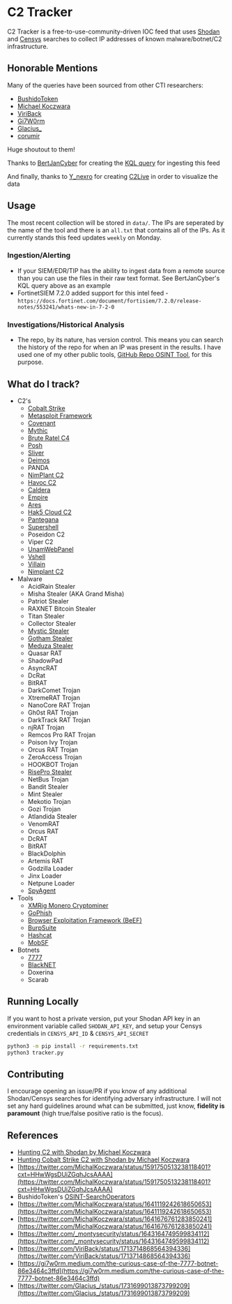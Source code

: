 # C2 Tracker

C2 Tracker is a free-to-use-community-driven IOC feed that uses [Shodan](https://www.shodan.io/) and [Censys](https://search.censys.io/) searches to collect IP addresses of known malware/botnet/C2 infrastructure.

## Honorable Mentions

Many of the queries have been sourced from other CTI researchers:

- [BushidoToken](https://twitter.com/BushidoToken)
- [Michael Koczwara](https://twitter.com/MichalKoczwara)
- [ViriBack](https://twitter.com/ViriBack)
- [Gi7W0rm](https://twitter.com/Gi7w0rm)
- [Glacius_](https://twitter.com/Glacius_)
- [corumir](https://github.com/corumir)

Huge shoutout to them!

Thanks to [BertJanCyber](https://twitter.com/BertJanCyber) for creating the [KQL query](https://github.com/Bert-JanP/Hunting-Queries-Detection-Rules/blob/main/Threat%20Hunting/TI%20Feed%20-%20MontySecurity%20C2%20Tracker%20All%20IPs.md) for ingesting this feed

And finally, thanks to [Y_nexro](https://twitter.com/Y_NeXRo) for creating [C2Live](https://github.com/YoNixNeXRo/C2Live) in order to visualize the data

## Usage

The most recent collection will be stored in `data/`. The IPs are seperated by the name of the tool and there is an `all.txt` that contains all of the IPs. As it currently stands this feed updates `weekly` on Monday.

### Ingestion/Alerting

- If your SIEM/EDR/TIP has the ability to ingest data from a remote source than you can use the files in their raw text format. See BertJanCyber's KQL query above as an example
- FortinetSIEM 7.2.0 added support for this intel feed - `https://docs.fortinet.com/document/fortisiem/7.2.0/release-notes/553241/whats-new-in-7-2-0`

### Investigations/Historical Analysis

- The repo, by its nature, has version control. This means you can search the history of the repo for when an IP was present in the results. I have used one of my other public tools, [GitHub Repo OSINT Tool](https://github.com/montysecurity/GROT), for this purpose.

## What do I track?

- C2's
    - [Cobalt Strike](https://www.cobaltstrike.com/)
    - [Metasploit Framework](https://www.metasploit.com/)
    - [Covenant](https://github.com/cobbr/Covenant)
    - [Mythic](https://github.com/its-a-feature/Mythic)
    - [Brute Ratel C4](https://bruteratel.com/)
    - [Posh](https://github.com/nettitude/PoshC2)
    - [Sliver](https://github.com/BishopFox/sliver)
    - [Deimos](https://github.com/DeimosC2/DeimosC2)
    - PANDA
    - [NimPlant C2](https://github.com/chvancooten/NimPlant)
    - [Havoc C2](https://github.com/HavocFramework/Havoc)
    - [Caldera](https://caldera.mitre.org/)
    - [Empire](https://github.com/EmpireProject/Empire)
    - [Ares](https://github.com/sweetsoftware/Ares)
    - [Hak5 Cloud C2](https://shop.hak5.org/products/c2)
    - [Pantegana](https://github.com/cassanof/pantegana)
    - [Supershell](https://github.com/tdragon6/Supershell/tree/main)
    - Poseidon C2
    - Viper C2
    - [UnamWebPanel](https://github.com/UnamSanctam/UnamWebPanel)
    - [Vshell](https://github.com/veo/vshell)
    - [Villain](https://github.com/t3l3machus/Villain)
    - [Nimplant C2](https://github.com/chvancooten/NimPlant)
- Malware
    - AcidRain Stealer
    - Misha Stealer (AKA Grand Misha)
    - Patriot Stealer
    - RAXNET Bitcoin Stealer
    - Titan Stealer
    - Collector Stealer
    - [Mystic Stealer](https://twitter.com/_montysecurity/status/1643164749599834112)
    - [Gotham Stealer](https://twitter.com/FalconFeedsio/status/1705765083429863720)
    - [Meduza Stealer](https://twitter.com/g0njxa/status/1717563999984717991?t=rcVyVA2zwgJtHN5jz4wy7A&s=19)
    - Quasar RAT
    - ShadowPad
    - AsyncRAT
    - DcRat
    - BitRAT
    - DarkComet Trojan
    - XtremeRAT Trojan
    - NanoCore RAT Trojan
    - Gh0st RAT Trojan
    - DarkTrack RAT Trojan
    - njRAT Trojan
    - Remcos Pro RAT Trojan
    - Poison Ivy Trojan
    - Orcus RAT Trojan
    - ZeroAccess Trojan
    - HOOKBOT Trojan
    - [RisePro Stealer](https://github.com/noke6262/RisePro-Stealer)
    - NetBus Trojan
    - Bandit Stealer
    - Mint Stealer
    - Mekotio Trojan
    - Gozi Trojan
    - Atlandida Stealer
    - VenomRAT
    - Orcus RAT
    - DcRAT
    - BitRAT
    - BlackDolphin
    - Artemis RAT
    - Godzilla Loader
    - Jinx Loader
    - Netpune Loader
    - [SpyAgent](https://www.deepinstinct.com/blog/the-russian-spyagent-a-decade-later-and-rat-tools-remain-at-risk)
- Tools
    - [XMRig Monero Cryptominer](https://xmrig.com/)
    - [GoPhish](https://getgophish.com/)
    - [Browser Exploitation Framework (BeEF)](https://github.com/beefproject/beef)
    - [BurpSuite](https://portswigger.net/burp)
    - [Hashcat](https://hashcat.net/hashcat/)
    - [MobSF](https://github.com/MobSF/Mobile-Security-Framework-MobSF)
- Botnets
    - [7777](https://gi7w0rm.medium.com/the-curious-case-of-the-7777-botnet-86e3464c3ffd)
    - [BlackNET](https://github.com/suriya73/BlackNET)
    - Doxerina
    - Scarab

## Running Locally

If you want to host a private version, put your Shodan API key in an environment variable called `SHODAN_API_KEY`, and setup your Censys credentials in `CENSYS_API_ID` & `CENSYS_API_SECRET`

```bash
python3 -m pip install -r requirements.txt
python3 tracker.py
```

## Contributing

I encourage opening an issue/PR if you know of any additional Shodan/Censys searches for identifying adversary infrastructure. I will not set any hard guidelines around what can be submitted, just know, **fidelity is paramount** (high true/false positive ratio is the focus).

## References

- [Hunting C2 with Shodan by Michael Koczwara](https://michaelkoczwara.medium.com/hunting-c2-with-shodan-223ca250d06f)
- [Hunting Cobalt Strike C2 with Shodan by Michael Koczwara](https://michaelkoczwara.medium.com/cobalt-strike-c2-hunting-with-shodan-c448d501a6e2)
- [https://twitter.com/MichalKoczwara/status/1591750513238118401?cxt=HHwWgsDUiZGqhJcsAAAA](https://twitter.com/MichalKoczwara/status/1591750513238118401?cxt=HHwWgsDUiZGqhJcsAAAA)
- BushidoToken's [OSINT-SearchOperators](https://github.com/BushidoUK/OSINT-SearchOperators/blob/main/ShodanAdversaryInfa.md)
- [https://twitter.com/MichalKoczwara/status/1641119242618650653](https://twitter.com/MichalKoczwara/status/1641119242618650653)
- [https://twitter.com/MichalKoczwara/status/1641676761283850241](https://twitter.com/MichalKoczwara/status/1641676761283850241)
- [https://twitter.com/_montysecurity/status/1643164749599834112](https://twitter.com/_montysecurity/status/1643164749599834112)
- [https://twitter.com/ViriBack/status/1713714868564394336](https://twitter.com/ViriBack/status/1713714868564394336)
- [https://gi7w0rm.medium.com/the-curious-case-of-the-7777-botnet-86e3464c3ffd](https://gi7w0rm.medium.com/the-curious-case-of-the-7777-botnet-86e3464c3ffd)
- [https://twitter.com/Glacius_/status/1731699013873799209](https://twitter.com/Glacius_/status/1731699013873799209)
